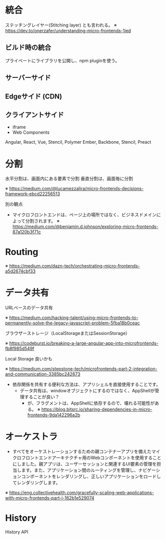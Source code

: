 # 統合
ステッチングレイヤー(Stitching layer) とも言われる。
※ https://dev.to/onerzafer/understanding-micro-frontends-1ied

## ビルド時の統合
プライベートにライブラリを公開し、npm pluginを使う。

## サーバーサイド

## Edgeサイド (CDN)

## クライアントサイド

* iframe
* Web Components

Angular, React, Vue, Stencil, Polymer
Ember, Backbone, Stencil, Preact

# 分割

水平分割は、画面内にある要素で分割
垂直分割は、画面毎に分割

※ https://medium.com/@lucamezzalira/micro-frontends-decisions-framework-ebcd22256513

別の観点

* マイクロフロントエンドは、ページ上の場所ではなく、ビジネスドメインによって分割されます。
※ https://medium.com/@benjamin.d.johnson/exploring-micro-frontends-87a120b3f71c

# Routing

※ https://medium.com/dazn-tech/orchestrating-micro-frontends-a5d2674cbf33

# データ共有

URLベースのデータ共有

※ https://medium.com/hacking-talent/using-micro-frontends-to-permanently-solve-the-legacy-javascript-problem-5fba18b0ceac

ブラウザーストレージ（LocalStorageまたはSessionStorage）

※ https://codeburst.io/breaking-a-large-angular-app-into-microfrontends-fb8f985d549f

Local Storage 良いかも

※ https://medium.com/stepstone-tech/microfrontends-part-2-integration-and-communication-3385bc242673

* 依存関係を共有する便利な方法は、アプリシェルを直接使用することです。
  * データ共有は、windowオブジェクトにするのではなく、AppShellが管理することが良い？
    * が、フラグメントは、AppShellに依存するので、壊れる可能性がある。
※ https://blog.bitsrc.io/sharing-dependencies-in-micro-frontends-9da142296a2b

# オーケストラ

* すべてをオーケストレーションするための親コンテナーアプリを備えたマイクロフロントエンドアーキテクチャ用のWebコンポーネントを使用することにしました。親アプリは、ユーザーセッションと関連するUI要素の管理を担当します。また、アプリケーション間のルーティングを管理し、ナビゲーションコンポーネントをレンダリングし、正しいアプリケーションをロードしてレンダリングします。

※ https://eng.collectivehealth.com/gracefully-scaling-web-applications-with-micro-frontends-part-i-162b1e529074

# History

History API
